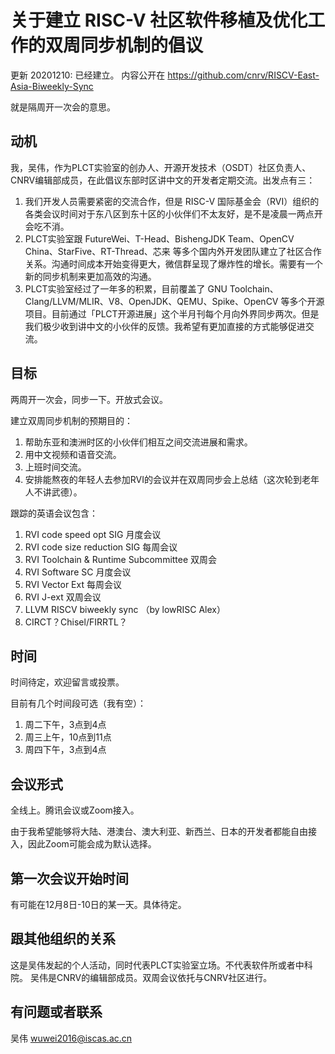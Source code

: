 # 关于建立 RISC-V 社区软件移植及优化工作的双周同步机制的倡议

更新 20201210: 已经建立。 内容公开在 https://github.com/cnrv/RISCV-East-Asia-Biweekly-Sync

就是隔周开一次会的意思。

## 动机

我，吴伟，作为PLCT实验室的创办人、开源开发技术（OSDT）社区负责人、CNRV编辑部成员，在此倡议东部时区讲中文的开发者定期交流。出发点有三：
1. 我们开发人员需要紧密的交流合作，但是 RISC-V 国际基金会（RVI）组织的各类会议时间对于东八区到东十区的小伙伴们不太友好，是不是凌晨一两点开会吃不消。
2. PLCT实验室跟 FutureWei、T-Head、BishengJDK Team、OpenCV China、StarFive、RT-Thread、芯来 等多个国内外开发团队建立了社区合作关系。沟通时间成本开始变得更大，微信群呈现了爆炸性的增长。需要有一个新的同步机制来更加高效的沟通。
3. PLCT实验室经过了一年多的积累，目前覆盖了 GNU Toolchain、Clang/LLVM/MLIR、V8、OpenJDK、QEMU、Spike、OpenCV 等多个开源项目。目前通过「PLCT开源进展」这个半月刊每个月向外界同步两次。但是我们极少收到讲中文的小伙伴的反馈。我希望有更加直接的方式能够促进交流。

## 目标

两周开一次会，同步一下。开放式会议。

建立双周同步机制的预期目的：
1. 帮助东亚和澳洲时区的小伙伴们相互之间交流进展和需求。
2. 用中文视频和语音交流。
3. 上班时间交流。
4. 安排能熬夜的年轻人去参加RVI的会议并在双周同步会上总结（这次轮到老年人不讲武德）。

跟踪的英语会议包含：
1. RVI code speed opt SIG 月度会议
2. RVI code size reduction SIG 每周会议
3. RVI Toolchain & Runtime Subcommittee 双周会
4. RVI Software SC 月度会议
5. RVI Vector Ext 每周会议
6. RVI J-ext 双周会议
7. LLVM RISCV biweekly sync （by lowRISC Alex）
8. CIRCT？Chisel/FIRRTL？

## 时间

时间待定，欢迎留言或投票。

目前有几个时间段可选（我有空）：
1. 周二下午，3点到4点
2. 周三上午，10点到11点
3. 周四下午，3点到4点

## 会议形式

全线上。腾讯会议或Zoom接入。

由于我希望能够将大陆、港澳台、澳大利亚、新西兰、日本的开发者都能自由接入，因此Zoom可能会成为默认选择。

## 第一次会议开始时间

有可能在12月8日-10日的某一天。具体待定。

## 跟其他组织的关系

这是吴伟发起的个人活动，同时代表PLCT实验室立场。不代表软件所或者中科院。
吴伟是CNRV的编辑部成员。双周会议依托与CNRV社区进行。

## 有问题或者联系

吴伟 wuwei2016@iscas.ac.cn
